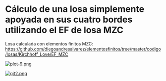 # Cálculo de una losa simplemente apoyada en sus cuatro bordes utilizando el EF de losa MZC

Losa calculada con elementos finitos MZC: https://github.com/diegoandresalvarez/elementosfinitos/tree/master/codigo/losas/Kirchhoff_Love/EF_MZC

[![plot-9.png](https://i.postimg.cc/m2vWxVsP/plot-9.png)](https://postimg.cc/vctNfrDy)

[![git2.png](https://i.postimg.cc/bvVghWSV/git2.png)](https://postimg.cc/McRV0sD1)



